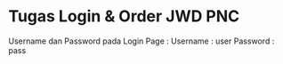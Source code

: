 # Tugas Login & Order JWD PNC

Username dan Password pada Login Page :
Username : user
Password : pass

